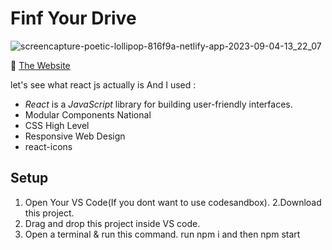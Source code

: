 # Finf Your Drive
![screencapture-poetic-lollipop-816f9a-netlify-app-2023-09-04-13_22_07](https://github.com/amitAsher22/find_your_card_react/assets/69055006/debbc5b7-8b47-4b6b-93af-2501197ec427)



 :triangular_flag_on_post: <a href="[https://guileless-stardust-5ccb6b.netlify.app/](https://poetic-lollipop-816f9a.netlify.app/)" target="_blank">The Website</a>

let's see what react js actually is And I used : 
- *React* is a *JavaScript* library for building user-friendly interfaces.
- Modular Components National
- CSS High Level
- Responsive Web Design
- react-icons

## Setup

1. Open Your VS Code(If you dont want to use codesandbox).
2.Download this project.
3. Drag and drop this project inside VS code.
4. Open a terminal & run this command. run npm i and then  npm start


